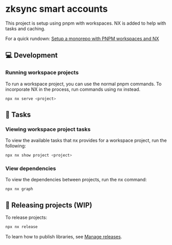 # zksync smart accounts

This project is setup using pnpm with workspaces.
NX is added to help with tasks and caching.

For a quick rundown:
[Setup a monorepo with PNPM workspaces and NX](https://www.youtube.com/watch?v=ngdoUQBvAjo)

## 💻 Development

### Running workspace projects

To run a workspace project, you can use the normal pnpm commands.
To incorporate NX in the process, run commands using nx instead.

```sh
npx nx serve <project>
```

## 🧰 Tasks

### Viewing workspace project tasks

To view the available tasks that nx provides for a workspace project,
run the following:

```sh
npx nx show project <project>
```

### View dependencies

To view the dependencies between projects,
run the nx command:

```sh
npx nx graph
```

## 🚀 Releasing projects (WIP)

To release projects:

```sh
npx nx release
```

To learn how to publish libraries, see [Manage
releases](https://nx.dev/core-features/manage-releases).

